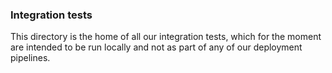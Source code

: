 ### Integration tests

This directory is the home of all our integration tests, which for the moment are intended to be run locally and not as part of any of our deployment pipelines.

